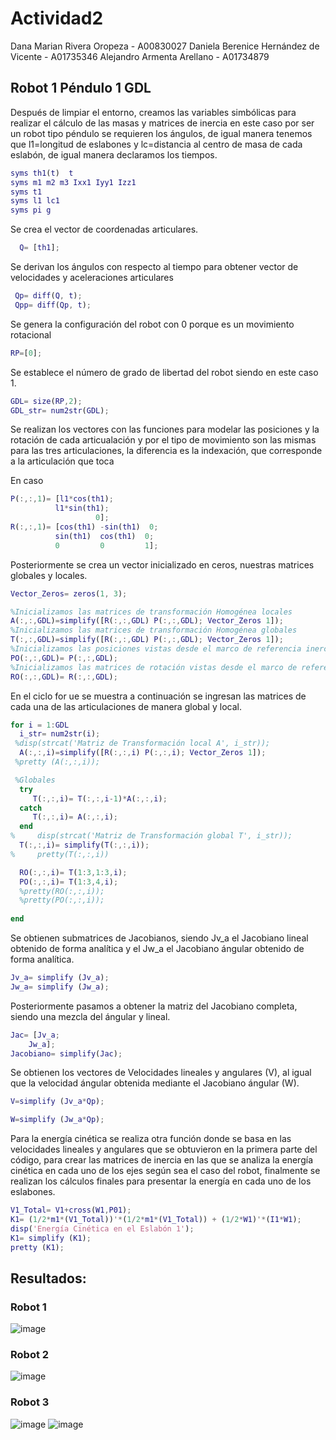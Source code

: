 # Actividad2

Dana Marian Rivera Oropeza - A00830027 Daniela Berenice Hernández de Vicente - A01735346 Alejandro Armenta Arellano - A01734879

## Robot 1 Péndulo 1 GDL

Después de limpiar el entorno, creamos las variables simbólicas para realizar el cálculo de las masas y matrices de inercia en este caso por ser un robot tipo péndulo se requieren los ángulos, de igual manera tenemos que l1=longitud de eslabones y lc=distancia al centro de masa de cada eslabón, de igual manera declaramos los tiempos.

``` matlab
syms th1(t)  t  
syms m1 m2 m3 Ixx1 Iyy1 Izz1  
syms t1  
syms l1 lc1 
syms pi g
``` 

Se crea el vector de coordenadas articulares.
``` matlab
  Q= [th1];
``` 
 
 Se derivan los ángulos con respecto al tiempo para obtener  vector de velocidades y aceleraciones articulares  
 ``` matlab
  Qp= diff(Q, t);
  Qpp= diff(Qp, t);
``` 

Se genera la configuración del robot con 0 porque es un movimiento rotacional 
 ``` matlab
RP=[0];
 ```
 
Se establece el número de grado de libertad del robot siendo en este caso 1.
 ``` matlab
GDL= size(RP,2);
GDL_str= num2str(GDL);
 ``` 
 Se realizan los vectores con las funciones para modelar las posiciones y la rotación de cada articualación y por el tipo de movimiento son las mismas para las tres articulaciones, la diferencia es la indexación, que corresponde a la articulación que toca 
 
En caso 
 ``` matlab
P(:,:,1)= [l1*cos(th1);
           l1*sin(th1);
                    0];
R(:,:,1)= [cos(th1) -sin(th1)  0; 
           sin(th1)  cos(th1)  0;
           0         0         1];
 ``` 
 
Posteriormente se crea un vector inicializado en ceros, nuestras matrices globales y locales.
 ``` matlab
Vector_Zeros= zeros(1, 3);

%Inicializamos las matrices de transformación Homogénea locales
A(:,:,GDL)=simplify([R(:,:,GDL) P(:,:,GDL); Vector_Zeros 1]);
%Inicializamos las matrices de transformación Homogénea globales
T(:,:,GDL)=simplify([R(:,:,GDL) P(:,:,GDL); Vector_Zeros 1]);
%Inicializamos las posiciones vistas desde el marco de referencia inercial
PO(:,:,GDL)= P(:,:,GDL); 
%Inicializamos las matrices de rotación vistas desde el marco de referencia inercial
RO(:,:,GDL)= R(:,:,GDL); 
 ``` 
 
 En el ciclo for ue se muestra a continuación se ingresan las matrices de cada una de las articulaciones de manera
global y local.
  ``` matlab
 for i = 1:GDL
    i_str= num2str(i);
   %disp(strcat('Matriz de Transformación local A', i_str));
    A(:,:,i)=simplify([R(:,:,i) P(:,:,i); Vector_Zeros 1]);
   %pretty (A(:,:,i));

   %Globales
    try
       T(:,:,i)= T(:,:,i-1)*A(:,:,i);
    catch
       T(:,:,i)= A(:,:,i);
    end
%     disp(strcat('Matriz de Transformación global T', i_str));
    T(:,:,i)= simplify(T(:,:,i));
%     pretty(T(:,:,i))

    RO(:,:,i)= T(1:3,1:3,i);
    PO(:,:,i)= T(1:3,4,i);
    %pretty(RO(:,:,i));
    %pretty(PO(:,:,i));
   
end
  ``` 
 Se obtienen submatrices de Jacobianos, siendo Jv_a el Jacobiano lineal obtenido de forma analítica y el Jw_a el Jacobiano ángular obtenido de forma analítica.
  ```matlab 
Jv_a= simplify (Jv_a);
Jw_a= simplify (Jw_a);
  ```
  
Posteriormente pasamos a obtener la matriz del Jacobiano completa, siendo una mezcla del ángular y lineal.
  ```matlab
Jac= [Jv_a;
      Jw_a];
Jacobiano= simplify(Jac);
  ```
Se obtienen los vectores de Velocidades lineales y angulares (V), al igual que la velocidad ángular obtenida mediante el Jacobiano ángular (W).
  ```matlab
V=simplify (Jv_a*Qp);

W=simplify (Jw_a*Qp);
  ```
Para la energía cinética se realiza otra función donde se basa en las velocidades lineales y angulares que se obtuvieron en la primera parte del código, para crear las matrices de inercia en las que se analiza la energía cinética en cada uno de los ejes según sea el caso del robot, finalmente se realizan los cálculos finales para presentar la energía en cada uno de los eslabones.

``` matlab
V1_Total= V1+cross(W1,P01);
K1= (1/2*m1*(V1_Total))'*(1/2*m1*(V1_Total)) + (1/2*W1)'*(I1*W1);
disp('Energía Cinética en el Eslabón 1');
K1= simplify (K1);
pretty (K1);
```

## Resultados:
### Robot 1
![image](https://user-images.githubusercontent.com/100874942/223322495-1f97e5ea-5d22-45f6-95ae-889187cc593b.png)

### Robot 2
![image](https://user-images.githubusercontent.com/100874942/223322518-69ecef16-b003-428c-89a4-a35b54bdd72a.png)

### Robot 3
![image](https://user-images.githubusercontent.com/100874942/223322565-8e2d0441-2026-4982-a99b-4444b0054047.png)
![image](https://user-images.githubusercontent.com/100874942/223322597-49d5f6bf-e23a-4d32-9a45-93afa6d15eac.png)


